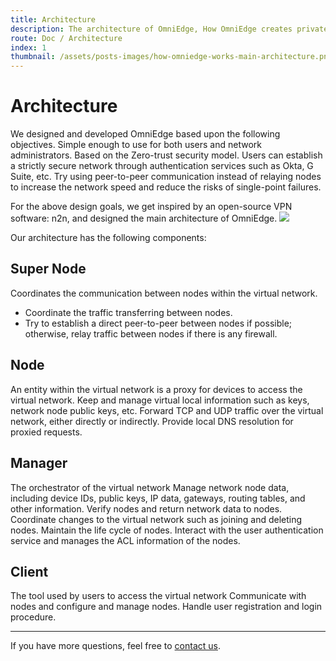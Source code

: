 ```yaml
---
title: Architecture 
description: The architecture of OmniEdge, How OmniEdge creates private network.
route: Doc / Architecture
index: 1
thumbnail: /assets/posts-images/how-omniedge-works-main-architecture.png
---
```

# Architecture 

We designed and developed OmniEdge based upon the following objectives. Simple enough to use for both users and network administrators. Based on the Zero-trust security model. Users can establish a strictly secure network through authentication services such as Okta, G Suite, etc.
Try using peer-to-peer communication instead of relaying nodes to increase the network speed and reduce the risks of single-point failures.

For the above design goals, we get inspired by an open-source VPN software: n2n, and designed the main architecture of OmniEdge.
![](/assets/posts-images/how-omniedge-works-main-architecture.png)

Our architecture has the following components:

## Super Node

Coordinates the communication between nodes within the virtual network.

- Coordinate the traffic transferring between nodes.
- Try to establish a direct peer-to-peer between nodes if possible; otherwise, relay traffic between nodes if there is any firewall.

## Node

An entity within the virtual network is a proxy for devices to access the virtual network.
Keep and manage virtual local information such as keys, network node public keys, etc.
Forward TCP and UDP traffic over the virtual network, either directly or indirectly.
Provide local DNS resolution for proxied requests.

## Manager

The orchestrator of the virtual network
Manage network node data, including device IDs, public keys, IP data, gateways, routing tables, and other information.
Verify nodes and return network data to nodes.
Coordinate changes to the virtual network such as joining and deleting nodes.
Maintain the life cycle of nodes.
Interact with the user authentication service and manages the ACL information of the nodes.

## Client

The tool used by users to access the virtual network
Communicate with nodes and configure and manage nodes.
Handle user registration and login procedure.


-----

If you have more questions, feel free to [contact us](mailto:support@omniedge.io).